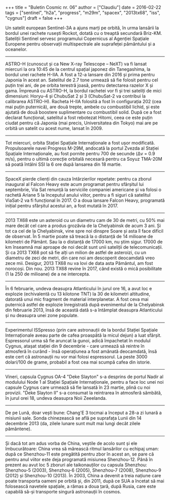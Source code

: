 +++
title = "Buletin Cosmic nr. 06"
author = ["Claudiu"]
date = 2016-02-22
tags = ["sentinel", "h2a", "progress", "m29m", "spacex", "2013tx68", "iss", "cygnus"]
draft = false
+++

Un satelit european Sentinel-3A a ajuns marți pe orbită, în urma lansării la bordul unei rachete rusești Rockot, dotată cu o treaptă secundară Briz-KM. Sateliții Sentinel servesc programului Copernicus al Agenției Spațiale Europene pentru observații multispectrale ale suprafeței pământului și a oceanelor.

---

ASTRO-H (cunoscut și ca New X-ray Telescope – NeXT) va fi lansat miercuri la ora 10:45 de la centrul spațial japonez din Tanegashima, la bordul unei rachete H-IIA. A fost a 12-a lansare din 2016 și prima pentru Japonia în acest an. Satelitul de 2.7 tone urmează să fie folosit pentru cel puțin trei ani, de pe orbita terestră joasă, pentru detectarea razelor X și gama. Împreună cu ASTRO-H, la bordul rachetei vor fi și trei sateliți de mici dimensiuni: Horyu-4 și ChubuSat 2 și 3 (ChubuSat-2 va contribui la calibrarea ASTRO-H). Racheta H-IIA folosită a fost în configurația 202 (cea mai puțin puternică), are două trepte, ambele cu combustibil lichid, și este ajutată de două boostere suplimentare cu combustibil solid. După ce a fost declarat funcțional, satelitul a fost rebotezat Hitomi, ceea ce este puțin ciudat pentru că Japonia (mai precis, Universitatea din Tokyo) mai are pe orbită un satelit cu acest nume, lansat în 2009.

---

Tot miercuri, orbita Stației Spațiale Internaționale a fost ușor modificată. Propulsoarele navei Progress M-29M, andocată la portul Zvezda al Stației Spațiale Internaționale, au fost pornite pentru 700 de secunde (Δv = 0.9 m/s), pentru o ultimă corecție orbitală necesară pentru ca Soyuz TMA-20M să poată întâlni SSI la 6 ore după lansarea din 18 martie.

---

SpaceX pierde clienți din cauza întârzierilor repetate: pentru ca zborul inaugural al Falcon Heavy este acum programat pentru sfârșitul lui septembrie, Via Sat renunță la serviciile companiei americane și va folosi o rachetă Ariane 5 la începutul anului viitor, pentru a fi siguri că satelitul ViaSat-2 va fi funcțional în 2017. O a doua lansare Falcon Heavy, programată inițial pentru sfârșitul acestui an, a fost mutată în 2017.

---

2013 TX68 este un asteroid cu un diametru cam de 30 de metri, cu 50% mai mare decât cel care a produs grozăvia de la Chelyabinsk de acum 3 ani. Și tot ca cel de la Chelyabinsk, vine spre noi dinspre Soare și asta îl face dificil de observat. În 5 martie poate să treacă la o distanță de 14 milioane de kilometri de Pământ. Sau la o distanță de 17000 km, nu știm sigur. 17000 de km înseamnă mai aproape de noi decât sunt unii sateliții de telecomunicații. Și ca 2013 TX68 pot să fie alți un milion de astfel de asteroizi, cu un diametru de zeci de metri, din care noi am descoperit deocamdată vreo zece mii. Desigur, 2013 TX68 nu va lovi de data asta Pământul, am fost norocoși. Din nou. 2013 TX68 revine în 2017, când există o mică posibilitate (1 la 250 de milioane) de a ne intercepta.

---

În 6 februarie, undeva deasupra Atlanticului în jurul ore 16, a avut loc e explozie (echivalentă cu 13 kilotone TNT) la 30 de kilometri altitudine, datorată unui mic fragment de material interplanetar. A fost ceva mai puternică astfel de explozie înregistrată după evenimentul de la Chelyabinsk din februarie 2013, însă de această dată s-a întâmplat deasupra Atlanticului și nu deasupra unei zone populate.

---

Experimentul ISSpresso (prin care astronauții de la bordul Stației Spațiale Internaționale aveau parte de cafea proaspătă la micul dejun) a luat sfârșit. Espressorul urma să fie aruncat la gunoi, adică împachetat în modulul Cygnus, atașat stației din 9 decembrie - care urmează să reintre în atmosferă în curând - însă operațiunea a fost amânată deocamdată, însă este cert că astronauții nu vor mai folosi espressorul. La peste 3000 dolari/100 de grame, probabil a fost cea mai scumpă cafea din istorie.

---

Vineri, capsula Cygnus OA-4 "Deke Slayton" s-a desprins de portul Nadir al modulului Node 1 al Stației Spațiale Internaționale, pentru a face loc unei noi capsule Cygnus care urmează să fie lansată în 23 martie, plină cu noi provizii. "Deke Slayton II" s-a consumat la reintrarea în atmosferă sâmbătă, în jurul orei 18, undeva deasupra Noii Zeeelanda.

---

De pe Lună, doar vești bune: Chang'E 3 tocmai a început a 28-a zi lunară a misiunii sale. Sonda chinezească se află pe suprafața Lunii din 14 decembrie 2013 (da, zilele lunare sunt mult mai lungi decât zilele pământene).

---

Și dacă tot am adus vorba de China, veștile de acolo sunt și ele îmbucurătoare: China vrea să mărească ritmul lansărilor cu echipaj uman: după ce Shenzhou-11 este pregătită pentru zbor în acest an, se pare că pentru anul viitor este deja programată misiunea Shenzhou-12. Până în prezent au avut loc 5 zboruri ale taikonauților cu capsula Shenzhou: Shenzhou-5 (2003), Shenzhou-6 (2005), Shenzhou-7 (2008), Shenzhou-9 (2012) și Shenzhou-10 (2013). În 2003, China a devenit a treia națiune care poate transporta oameni pe orbită și, din 2011, după ce SUA a încetat să mai folosească navetele spațiale, a rămas a doua țară, după Rusia, care este capabilă să-și transporte singură astronauții în cosmos.